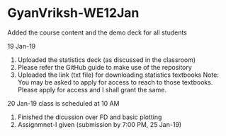 # GyanVriksh-WE12Jan
Added the course content and the demo deck for all students

19 Jan-19
1. Uploaded the statistics deck (as discussed in the classroom)
2. Please refer the GitHub guide to make use of the repository
3. Uploaded the link (txt file) for downloading statistics textbooks
Note: You may be asked to apply for access to reach to those textbooks. Please apply for access and I shall grant the same.

20 Jan-19 class is scheduled at 10 AM
1. Finished the dicussion over FD and basic plotting
2. Assignmnet-I given (submission by 7:00 PM, 25 Jan-19)
